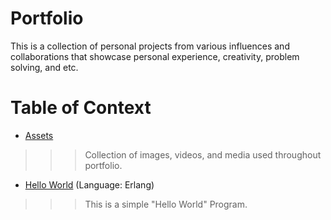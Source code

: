 # Portfolio
This is a collection of personal projects from various influences and collaborations that showcase personal experience, creativity, problem solving, and etc. 

# Table of Context
* [Assets](\Assets)
>>>Collection of images, videos, and media used throughout portfolio.
* [Hello World](\helloWorld) (Language: Erlang)
>>>This is a simple "Hello World" Program.